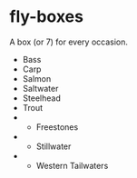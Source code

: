 fly-boxes
=========

A box (or 7) for every occasion.

- Bass
- Carp
- Salmon
- Saltwater
- Steelhead
- Trout
- - Freestones
- - Stillwater
- - Western Tailwaters